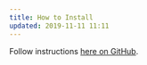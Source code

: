```yaml
---
title: How to Install
updated: 2019-11-11 11:11
---
```


Follow instructions [here on GitHub](https://github.com/Labs64/GuideChimp#how-to-use).
